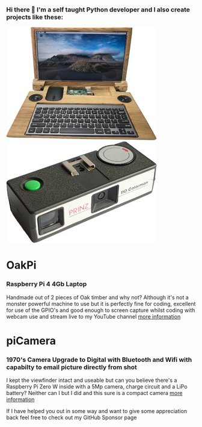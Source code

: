 ### Hi there 👋 I'm a self taught Python developer and I also create projects like these:
![OakPi Laptop](OakPi400.png)![1970's Camera Upgrade to Digital with Bluetooth and Wifi with capabilty to email picture directly from shot](piCamera400.png)
# OakPi
### Raspberry Pi 4 4Gb Laptop
Handmade out of 2 pieces of Oak timber and why not? Although it's not a monster powerful machine to use but it is perfectly fine for coding, excellent for use of the GPIO's and good enough to screen capture whilst coding with webcam use and stream live to my YouTube channel
[more information](https://raspipkr.github.io/martinparkers/11.html)

# piCamera
### 1970's Camera Upgrade to Digital with Bluetooth and Wifi with capabilty to email picture directly from shot
I kept the viewfinder intact and useable but can you believe there's a Raspberry Pi Zero W inside with a 5Mp camera, charge circuit and a LiPo battery?
Neither can I but I did and this sure is a compact camera
[more information](https://raspipkr.github.io/martinparkers/10.html)

If I have helped you out in some way and want to give some appreciation back feel free to check out my GitHub Sponsor page
<!--
**RasPiPkr/RasPiPkr** is a ✨ _special_ ✨ repository because its `README.md` (this file) appears on your GitHub profile.

Here are some ideas to get you started:

- 🔭 I’m currently working on ...
- 🌱 I’m currently learning ...
- 👯 I’m looking to collaborate on ...
- 🤔 I’m looking for help with ...
- 💬 Ask me about ...
- 📫 How to reach me: ...
- 😄 Pronouns: ...
- ⚡ Fun fact: ...
-->

